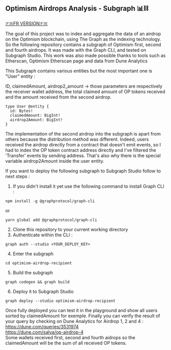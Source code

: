 ## Optimism Airdrops Analysis - Subgraph 📊⛓️ ##

[🇫🇷FR VERSION🇫🇷](https://github.com/Vlad-PLK/Optimism-Airdrops-Analysis/blob/main/README.fr.md)

The goal of this project was to index and aggregate the data of an airdrop on the Optimism blockchain, using The Graph as the indexing technology.
So the following repository contains a subgraph of Optimism first, second and fourth airdrops.
It was made with the Graph CLI, and tested on Subgraph Studio.
This work was also made possible thanks to tools such as Etherscan, Optimism Etherscan page and data from Dune Analytics

This Subgraph contains various entities but the most important one is "User" entity : 

ID, claimedAmount, airdrop2_amount -> those parameters are respectively the receiver wallet address, the total claimed amount of OP tokens received and the amount received from the second airdrop.
```
type User @entity {
  id: Bytes!
  claimedAmount: BigInt!
  airdrop2Amount: BigInt!
}
```

The implementation of the second airdrop into the subgraph is apart from others because the distribution method was different.
Indeed, users received the airdrop directly from a contract that doesn't emit events, so I had to index the OP token contract address directly and I've filtered the 'Transfer' events by sending address. That's also why there is the special variable airdrop2Amount inside the user entity.

If you want to deploy the following subgraph to Subgraph Studio follow to next steps :
1. If you didn't install it yet use the following command to install Graph CLI :
```
npm install -g @graphprotocol/graph-cli
```
or
```
yarn global add @graphprotocol/graph-cli
```
2. Clone this repository to your current working directory
3. Authenticate within the CLI :
```
graph auth --studio <YOUR_DEPLOY_KEY>
```
4. Enter the subgraph
```
cd optimism-airdrop-recipient
```
5. Build the subgraph
```
graph codegen && graph build
```
6. Deploy it to Subgraph Studio
```
graph deploy --studio optimism-airdrop-recipient
```
Once fully deployed you can test it in the playground and show all users sorted by claimedAmount for exemple.
Finally you can verify the result of your query by checking on Dune Analytics for Airdrop 1, 2 and 4 :
</br>
https://dune.com/queries/3531974
</br>
https://dune.com/salva/op-airdrop-4
</br>
Some wallets received first, second and fourth aidrops so the claimedAmount will be the sum of all received OP tokens.
